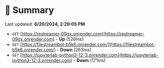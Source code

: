 # 📖 Summary
Last updated: **6/20/2024, 2:29:05 PM**

- `GET` [https://restreamer-09gx.onrender.com](https://restreamer-09gx.onrender.com) - **Up** (526ms)
- `GET` [https://filestreambot-b5k6.onrender.com/](https://filestreambot-b5k6.onrender.com/) - **Down** (263ms)
- `GET` [https://jupyterlab-python3-12-3.onrender.com](https://jupyterlab-python3-12-3.onrender.com) - **Down** (171ms)
